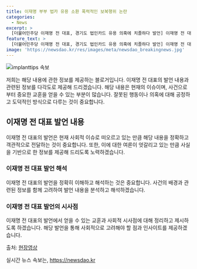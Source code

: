 ```yaml
---
title: 이재명 부부 법카 유용 소환 폭력적인 보복행위 논란
categories:
  - News
excerpt: >
  [더불어민주당 이재명 전 대표, 경기도 법인카드 유용 의혹에 치졸하다 발언] 이재명 전 대표가 경기도 법인카드 유용 의혹과 관련해 치졸하다며 검찰의 소환조사 통보에 대해 일갈하며 발언했다. 자세한 내용은 현장영상을 통해 확인해보세요.
feature_text: >
  [더불어민주당 이재명 전 대표, 경기도 법인카드 유용 의혹에 치졸하다 발언] 이재명 전 대표가 경기도 법인카드 유용 의혹과 관련해 치졸하다며 검찰의 소환조사 통보에 대해 일갈하며 발언했다. 자세한 내용은 현장영상을 통해 확인해보세요.
image: 'https://newsdao.kr/res/images/meta/newsdao_breakingnews.jpg'
---
```


<p><img src="https://newsdao.kr/res/images/meta/newsdao_breakingnews.jpg" alt="implanttips 속보" /></p>

<p>저희는 해당 내용에 관한 정보를 제공하는 블로거입니다. 이재명 전 대표의 발언 내용과 관련된 정보를 다각도로 제공해 드리겠습니다. 해당 내용은 현재의 이슈이며, 사건으로부터 중요한 교훈을 얻을 수 있는 부분이 많습니다. 잘못된 행동이나 의혹에 대해 공정하고 도덕적인 방식으로 다루는 것이 중요합니다.</p>

<h2 data-ke-size="size26">이재명 전 대표 발언 내용</h2>

<p>이재명 전 대표의 발언은 현재 사회적 이슈로 떠오르고 있는 만큼 해당 내용을 정확하고 객관적으로 전달하는 것이 중요합니다. 또한, 이에 대한 여론이 엇갈리고 있는 만큼 사실을 기반으로 한 정보를 제공해 드리도록 노력하겠습니다.</p>

<p data-ke-size="size16"></p>

<h3>이재명 전 대표 발언 해석</h3>

<p>이재명 전 대표의 발언을 정확히 이해하고 해석하는 것은 중요합니다. 사건의 배경과 관련된 정보를 함께 고려하여 발언 내용을 분석하고 해석하겠습니다.</p>

<p data-ke-size="size16"></p>

<h3>이재명 전 대표 발언의 시사점</h3>

<p>이재명 전 대표의 발언에서 얻을 수 있는 교훈과 사회적 시사점에 대해 정리하고 제시하도록 하겠습니다. 해당 발언을 통해 사회적으로 고려해야 할 점과 인사이트를 제공하겠습니다.</p>

<p data-ke-size="size16"></p>

<p>출처: <a href="여기에 현장영상 링크 삽입">현장영상</a></p>
실시간 뉴스 속보는, <a href="https://newsdao.kr" rel="dofollow">https://newsdao.kr</a>


